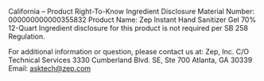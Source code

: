  
 
 
California – Product Right-To-Know Ingredient Disclosure 
Material Number: 000000000000355832 
Product Name: Zep Instant Hand Sanitizer Gel 70% 12-Quart 
Ingredient disclosure for this product is not required per SB 258 Regulation. 
 
For additional information or question, please contact us at: 
Zep, Inc. 
C/O Technical Services 
3330 Cumberland Blvd. SE, Ste 700 
Atlanta, GA 30339 
Email: asktech@zep.com 
 
 
 
 
